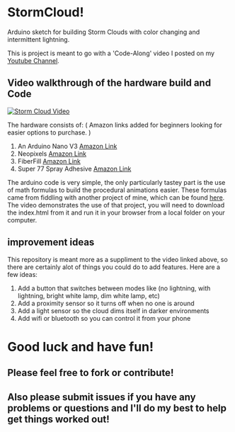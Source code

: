 # StormCloud!
Arduino sketch for building Storm Clouds with color changing and intermittent lightning.

This is project is meant to go with a 'Code-Along' video I posted on my [Youtube Channel](https://hackerboxes.com/collections/frontpage/products/hackerbox-0024-vision-quest).

## Video walkthrough of the hardware build and Code
[![Storm Cloud Video](https://img.youtube.com/vi/nbJNLVBo_g4/0.jpg)](https://www.youtube.com/watch?v=nbJNLVBo_g4)

The hardware consists of:
( Amazon links added for beginners looking for easier options to purchase. )
1. An Arduino Nano V3 [Amazon Link](https://www.amazon.com/ELEGOO-Arduino-ATmega328P-Without-Compatible/dp/B0713XK923/ref=sr_1_1_sspa)
2. Neopixels [Amazon Link](https://www.amazon.com/s?k=neopixels&ref=nb_sb_noss_2)
3. FiberFill [Amazon Link](https://www.amazon.com/Fairfield-PF16B-Poly-Fil-Premium-Polyester/dp/B006I04VLU/ref=sr_1_4?keywords=fiberfill&qid=1573053123&sr=8-4)
4. Super 77 Spray Adhesive [Amazon Link](https://www.amazon.com/3M-96474-Aerosol-Multipurpose-Adhesive/dp/B000HFEKWM/ref=sr_1_13?keywords=super+77&qid=1573053150&sr=8-13)

The arduino code is very simple, the only particularly tastey part is the use of math formulas to build the procedural animations easier. These formulas came from fiddling with another project of mine, which can be found [here](https://github.com/jgoergen/VarVisualizer). The video demonstrates the use of that project, you will need to download the index.html from it and run it in your browser from a local folder on your computer.

## improvement ideas
This repository is meant more as a suppliment to the video linked above, so there are certainly alot of things you could do to add features. Here are a few ideas:
1. Add a button that switches between modes like (no lightning, with lightning, bright white lamp, dim white lamp, etc)
2. Add a proximity sensor so it turns off when no one is around
3. Add a light sensor so the cloud dims itself in darker environments
4. Add wifi or bluetooth so you can control it from your phone

# Good luck and have fun! 
## Please feel free to fork or contribute! 
## Also please submit issues if you have any problems or questions and I'll do my best to help get things worked out!
